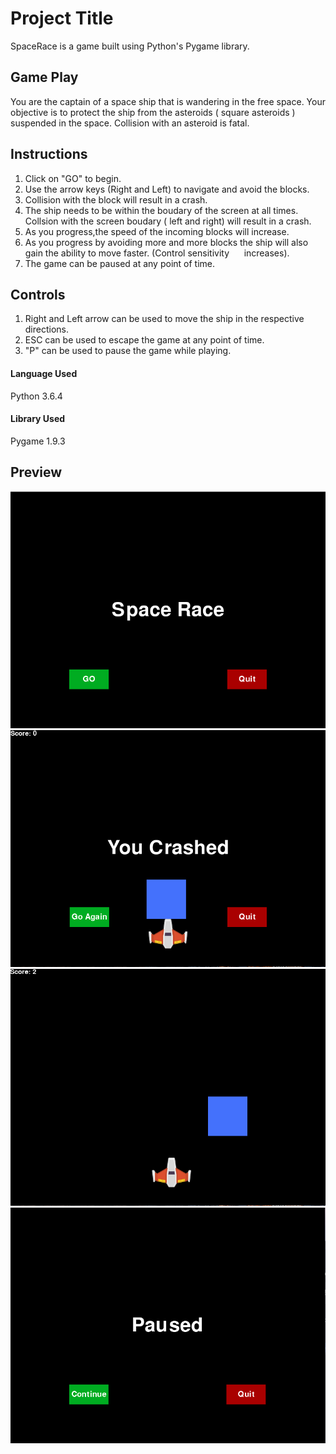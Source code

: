 # Project Title

SpaceRace is a game built using Python's Pygame library.

## Game Play

You are the captain of a space ship that is wandering in the free space. Your objective is to protect the ship from the asteroids ( square asteroids )  suspended in the space. Collision with an asteroid is fatal. 

## Instructions

1. Click on "GO" to begin.
2. Use the arrow keys (Right and Left) to navigate and avoid the blocks.
3. Collision with the block will result in a crash.
4. The ship needs to be within the boudary of the screen at all times. Collsion with the screen boudary ( left and right) will    result in a crash.
5. As you progress,the speed of the incoming blocks will increase.
6. As you progress by avoiding more and more blocks the ship will also gain the ability to move faster. (Control sensitivity      increases).
7. The game can be paused at any point of time.

## Controls

1. Right and Left arrow can be used to move the ship in the respective directions.
2. ESC can be used to escape the game at any point of time.
3. "P" can be used to pause the game while playing.

#### Language Used 
Python 3.6.4
#### Library Used 
Pygame 1.9.3

## Preview

![Screen1](https://github.com/salujarohit/SpaceRace/blob/master/ScreenShots/S2.png)
![Screen2](https://github.com/salujarohit/SpaceRace/blob/master/ScreenShots/S1.png)
![Screen3](https://github.com/salujarohit/SpaceRace/blob/master/ScreenShots/S3.png)
![Screen4](https://github.com/salujarohit/SpaceRace/blob/master/ScreenShots/S4.png)


